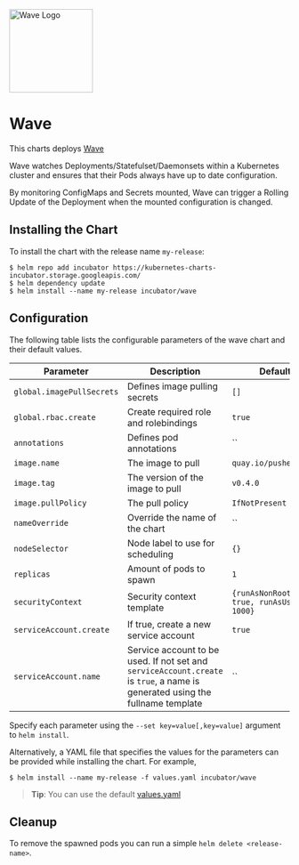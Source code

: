 <img src="https://github.com/pusher/wave/blob/master/wave-logo.svg" width=150 height=150 alt="Wave Logo"/>

# Wave
This charts deploys [Wave](https://github.com/pusher/wave/)

Wave watches Deployments/Statefulset/Daemonsets within a Kubernetes cluster and
ensures that their Pods always have up to date configuration.

By monitoring ConfigMaps and Secrets mounted, Wave can trigger a Rolling Update
of the Deployment when the mounted configuration is changed.

## Installing the Chart

To install the chart with the release name `my-release`:

```console
$ helm repo add incubator https://kubernetes-charts-incubator.storage.googleapis.com/
$ helm dependency update
$ helm install --name my-release incubator/wave
```

## Configuration

The following table lists the configurable parameters of the wave chart and their default values.

|       Parameter                   |           Description                       |                         Default                     |
|-----------------------------------|---------------------------------------------|-----------------------------------------------------|
| `global.imagePullSecrets`         | Defines image pulling secrets               | `[]`                                                |
| `global.rbac.create`              | Create required role and rolebindings       | `true`                                              |
| `annotations`                     | Defines pod annotations                     | ``                                                  |
| `image.name`                      | The image to pull                           | `quay.io/pusher/wave`                               |
| `image.tag`                       | The version of the image to pull            | `v0.4.0`                                            |
| `image.pullPolicy`                | The pull policy                             | `IfNotPresent`                                      |
| `nameOverride`                    | Override the name of the chart              | ``                                                  |
| `nodeSelector`                    | Node label to use for scheduling            | `{}`                                                |
| `replicas`                        | Amount of pods to spawn                     | `1`                                                 |
| `securityContext`                 | Security context template                   | `{runAsNonRoot: true, runAsUser: 1000}`             |
| `serviceAccount.create`           | If true, create a new service account	      | `true`                                              |
| `serviceAccount.name`             | Service account to be used. If not set and `serviceAccount.create` is `true`, a name is generated using the fullname template | `` |

Specify each parameter using the `--set key=value[,key=value]` argument to `helm install`.

Alternatively, a YAML file that specifies the values for the parameters can be provided while installing the chart. For example,

```console
$ helm install --name my-release -f values.yaml incubator/wave
```

> **Tip**: You can use the default [values.yaml](values.yaml)

## Cleanup

To remove the spawned pods you can run a simple `helm delete <release-name>`.
